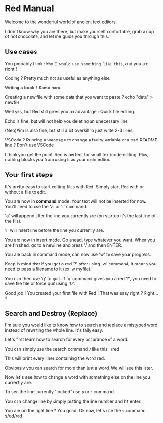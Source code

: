 # Red Manual

Welcome to the wonderful world of ancient text editors.

I don't know why you are there, but make yourself confortable, grab a cup of hot chocolate, and let me guide you through this.

## Use cases

You probably think : `Why I would use something like this`, and you are right !

Coding ? Pretty much not as useful as anything else.

Writing a book ? Same here.

Creating a new file with some data that you want to paste ? echo "data" > newfile

Well yes, but Red still gives you an advantage : Quick file editing.

Echo is fine, but will not help you deleting an unecessary line.

(Neo)Vim is also fine, but still a bit overkill to just write 2-3 lines.

VSCode ? Running a webpage to change a faulty variable or a bad README line ? Don't use VSCode.

I think you get the point. Red is perfect for small text/code editing. Plus, nothing blocks you from using it as your main editor.

## Your first steps

It's pretty easy to start editing files with Red. Simply start Red with or without a file to edit.

You are now in **command** mode. Your text will not be inserted for now. You'll need to use the 'a' or 'i' command.

'a' will append after the line you currently are (on startup it's the last line of the file).

'i' will insert line before the line you currently are.

You are now in insert mode. Go ahead, type whatever you want. When you are finished, go to a newline and press '.' and then ENTER.

You are back in command mode, can now use 'w' to save your progress.

Keep in mind that if you get a red '?' after using 'w' command, it means you need to pass a filename to it (ex: w myfile).

You can then use 'q' to quit. If 'q' command gives you a red '?', you need to save the file or force quit using 'Q'.

Good job ! You created your first file with Red ! That was easy right ? Right... ?

## Search and Destroy (Replace)

I'm sure you would like to know how to search and replace a mistyped word instead of rewriting the whole line. It's faily easy.

Let's first learn how to search for every occurance of a word.

You can simply use the search command `/` like this : /red

This will print every lines containing the word red.

Obviously you can search for more than just a word. We will see this later.

Now let's see how to change a word with something else on the line you currently are.

To see the line currently "locked" use `p` or `n` command.

You can change line by simply putting the line number and hit enter.

You are on the right line ? You good. Ok now, let's use the `s` command : s/ed/red